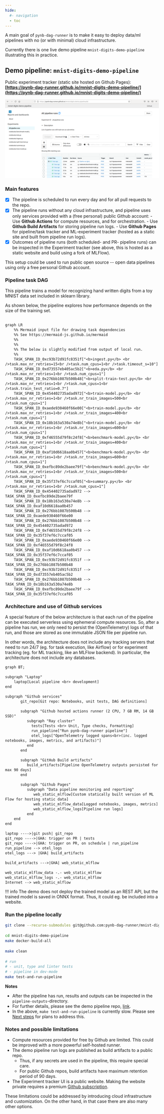 ```yaml
---
hide:
  #- navigation
  - toc
---
```


A main goal of `pynb-dag-runner` is to make it easy to deploy data/ml pipelines with no (or with minimal) cloud infrastructure.

Currently there is one live demo pipeline `mnist-digits-demo-pipeline` illustrating this in practice.

## Demo pipeline: `mnist-digits-demo-pipeline`

Public experiment tracker (static site hosted on Github Pages): **[https://pynb-dag-runner.github.io/mnist-digits-demo-pipeline/](https://pynb-dag-runner.github.io/mnist-digits-demo-pipeline/)**

![screenshot-task-list.png](screenshot-task-list.png)

### Main features

- [x] The pipeline is scheduled to run every day and for all pull requests to the repo.
- [x] The pipeline runs without any cloud infrastructure, and pipeline uses only services provided with a (free personal) public Github account:
       - Use **Github Actions** for compute resources, and for orchestration.
       - Use **Github Build Artifacts** for storing pipeline run logs.
       - Use **Github Pages** for pipeline/task tracker and ML-experiment tracker
         (hosted as a static site and built from pipeline run logs).
- [x] Outcomes of pipeline runs (both scheduled- and PR- pipeline runs) can be inspected in the Experiment tracker (see above, this is hosted as a static website and build using a fork of MLFlow).

This setup could be used to run public open source -- open data pipelines using only a free personal Github account.
### Pipeline task DAG

This pipeline trains a model for recognizing hand written digits from a toy MNIST data set included in sklearn library.

As shown below, the pipeline explores how performance depends on the size of the training set.

``` mermaid

graph LR
    %% Mermaid input file for drawing task dependencies
    %% See https://mermaid-js.github.io/mermaid
    %%
    %%
    %% The below is slightly modified from output of local run.
    %%
    TASK_SPAN_ID_0xc93b72d91fc8351f["<b>ingest.py</b> <br />task.max_nr_retries=15<br />task.num_cpus=1<br />task.timeout_s=10"]
    TASK_SPAN_ID_0xd73557eb405ac5b2["<b>eda.py</b> <br />task.max_nr_retries=1<br />task.num_cpus=1"]
    TASK_SPAN_ID_0x276bb1087b500b48["<b>split-train-test.py</b> <br />task.max_nr_retries=1<br />task.num_cpus=1<br />task.train_test_ratio=0.7"]
    TASK_SPAN_ID_0x454402735adad972["<b>train-model.py</b> <br />task.max_nr_retries=1<br />task.nr_train_images=500<br />task.num_cpus=1"]
    TASK_SPAN_ID_0xaede930460f66e00["<b>train-model.py</b> <br />task.max_nr_retries=1<br />task.nr_train_images=400<br />task.num_cpus=1"]
    TASK_SPAN_ID_0x18b163a530a74e8b["<b>train-model.py</b> <br />task.max_nr_retries=1<br />task.nr_train_images=600<br />task.num_cpus=1"]
    TASK_SPAN_ID_0xf46555d79f8c24f8["<b>benchmark-model.py</b> <br />task.max_nr_retries=1<br />task.nr_train_images=400<br />task.num_cpus=1"]
    TASK_SPAN_ID_0xaf10d6618aa0b457["<b>benchmark-model.py</b> <br />task.max_nr_retries=1<br />task.nr_train_images=600<br />task.num_cpus=1"]
    TASK_SPAN_ID_0xefbc89de2baee79f["<b>benchmark-model.py</b> <br />task.max_nr_retries=1<br />task.nr_train_images=500<br />task.num_cpus=1"]
    TASK_SPAN_ID_0x35f37ef6c7ccaf05["<b>summary.py</b> <br />task.max_nr_retries=1<br />task.num_cpus=1"]
    TASK_SPAN_ID_0x454402735adad972 --> TASK_SPAN_ID_0xefbc89de2baee79f
    TASK_SPAN_ID_0x18b163a530a74e8b --> TASK_SPAN_ID_0xaf10d6618aa0b457
    TASK_SPAN_ID_0x276bb1087b500b48 --> TASK_SPAN_ID_0xaede930460f66e00
    TASK_SPAN_ID_0x276bb1087b500b48 --> TASK_SPAN_ID_0x454402735adad972
    TASK_SPAN_ID_0xf46555d79f8c24f8 --> TASK_SPAN_ID_0x35f37ef6c7ccaf05
    TASK_SPAN_ID_0xaede930460f66e00 --> TASK_SPAN_ID_0xf46555d79f8c24f8
    TASK_SPAN_ID_0xaf10d6618aa0b457 --> TASK_SPAN_ID_0x35f37ef6c7ccaf05
    TASK_SPAN_ID_0xc93b72d91fc8351f --> TASK_SPAN_ID_0x276bb1087b500b48
    TASK_SPAN_ID_0xc93b72d91fc8351f --> TASK_SPAN_ID_0xd73557eb405ac5b2
    TASK_SPAN_ID_0x276bb1087b500b48 --> TASK_SPAN_ID_0x18b163a530a74e8b
    TASK_SPAN_ID_0xefbc89de2baee79f --> TASK_SPAN_ID_0x35f37ef6c7ccaf05
```

### Architecture and use of Github services

A special feature of the below architecture is that each run of the pipeline can be executed serverless using ephemeral compute resources.
So, after a pipeline has run, we only need to persist the (OpenTelemetry) logs of that run, and those are stored as one immutable JSON file per pipeline run.

In other words, the architecture does not include any tracking servers that need to run 24/7 (eg. for task execution, like Airflow) or for experiment tracking (eg. for ML tracking, like an MLFlow backend).
In particular, the architecture does not include any databases.

``` mermaid
graph BT;

subgraph "Laptop"
    laptop[Local pipeline <br> development]
end

subgraph "Github services"
       git_repo[Git repo: Notebooks, unit tests, DAG definitions]

       subgraph "Github hosted actions runner (2 CPU, 7 GB RM, 14 GB SSD)"
          subgraph "Ray cluster"
            tests[Tests <br> Unit, Type checks, Formatting]
            run_pipeline["Run pynb-dag-runner pipeline"]
            otel_logs["OpenTelemetry logged spans<br>(inc. logged notebooks, images, metrics, and artifacts)"]
          end
       end

       subgraph "GitHub Build artifacts"
          build_artifacts[Pipeline OpenTelemetry outputs persisted for max 90 days]
       end

       subgraph "Github Pages"
          subgraph "Data pipeline monitoring and reporting"
             web_static_mlflow[Custom statically built version of ML Flow for hosting static data]
             web_static_mlflow_data[Logged notebooks, images, metrics]
             web_static_mlflow_logs[Pipeline run logs]
          end
    end
end

laptop ---->|git push| git_repo
git_repo ---->|GHA: trigger on PR | tests
git_repo ---->|GHA: trigger on PR, on schedule | run_pipeline
run_pipeline --> otel_logs
otel_logs ---> |GHA| build_artifacts

build_artifacts --->|GHA| web_static_mlflow

web_static_mlflow_data -.- web_static_mlflow
web_static_mlflow_logs -.- web_static_mlflow
Internet --> web_static_mlflow
```

!!! info
    The demo does not deploy the trained model as an REST API, but the trained model is saved in ONNX format. Thus, it could eg. be included into a website.


### Run the pipeline locally

``` bash
git clone --recurse-submodules git@github.com:pynb-dag-runner/mnist-digits-demo-pipeline.git

cd mnist-digits-demo-pipeline
make docker-build-all

make clean

# run
# - unit, type and linter tests
# - pipeline in dev-mode
make test-and-run-pipeline
```

**Notes**

- After the pipeline has run, results and outputs can be inspected in the `pipeline-outputs`-directory.
- For further details, please see the demo pipeline repo, [link](https://github.com/pynb-dag-runner/mnist-digits-demo-pipeline).
- In the above, `make test-and-run-pipeline` is currently slow.
  Please see [Next steps](/next-steps/) for plans to address this.

### Notes and possible limitations
- Compute resources provided for free by Github are limited. This could be improved with a more powerful self-hosted runner.
- The demo pipeline run logs are published as build artifacts to a public repo.
    - Thus, if any secrets are used in the pipeline, this require special care.
    - For public Github repos, build artifacts have maximum retention period of 90 days.
- The Experiment tracker UI is a public website. Making the website private requires a premium [Github subscription](https://docs.github.com/en/enterprise-cloud@latest/pages/getting-started-with-github-pages/changing-the-visibility-of-your-github-pages-site).

These limitations could be addressed by introducing cloud infrastructure and customization.
On the other hand, in that case there are also many other options.
